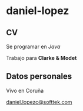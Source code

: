 # daniel-lopez

## CV

Se programar en _Java_

Trabajo para **Clarke & Modet**

## Datos personales

Vivo en Coruña

daniel.lopezc@softtek.com